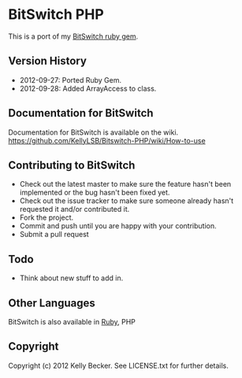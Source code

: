 # BitSwitch PHP

This is a port of my [BitSwitch ruby gem](http://github.com/KellyLSB/Bitswitch).

## Version History

* 2012-09-27: Ported Ruby Gem.
* 2012-09-28: Added ArrayAccess to class.

## Documentation for BitSwitch

Documentation for BitSwitch is available on the wiki. https://github.com/KellyLSB/Bitswitch-PHP/wiki/How-to-use

## Contributing to BitSwitch
 
* Check out the latest master to make sure the feature hasn't been implemented or the bug hasn't been fixed yet.
* Check out the issue tracker to make sure someone already hasn't requested it and/or contributed it.
* Fork the project.
* Commit and push until you are happy with your contribution.
* Submit a pull request

## Todo

* Think about new stuff to add in.

## Other Languages

BitSwitch is also available in [Ruby](http://github.com/KellyLSB/Bitswitch), PHP

## Copyright

Copyright (c) 2012 Kelly Becker. See LICENSE.txt for
further details.
